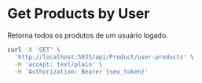 # Get Products by User

Retorna todos os produtos de um usuário logado.

```bash
curl -X 'GET' \
  'http://localhost:5035/api/Product/user-products' \
  -H 'accept: text/plain' \
  -H 'Authorization: Bearer {seu_token}'
```